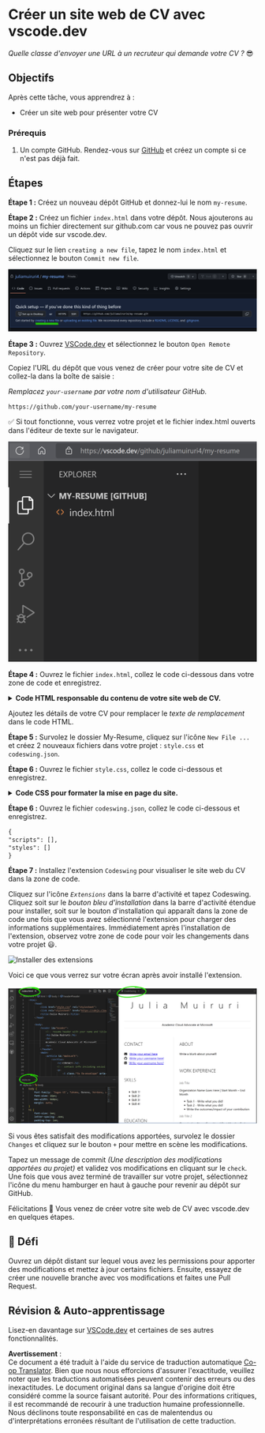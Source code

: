 <!--
CO_OP_TRANSLATOR_METADATA:
{
  "original_hash": "2fcb983b8dbadadb1bc2e97f8c12dac5",
  "translation_date": "2025-08-23T23:35:41+00:00",
  "source_file": "8-code-editor/1-using-a-code-editor/assignment.md",
  "language_code": "fr"
}
-->
# Créer un site web de CV avec vscode.dev

_Quelle classe d'envoyer une URL à un recruteur qui demande votre CV ?_ 😎

<!----
TODO : ajouter une image optionnelle
![Utiliser un éditeur de code](../../../../sketchnotes/webdev101-vscode-dev.png)
> Sketchnote par [Nom de l'auteur](https://example.com)
---->

<!---
## Quiz avant la leçon
[Quiz avant la leçon](https://ashy-river-0debb7803.1.azurestaticapps.net/quiz/3)
---->

## Objectifs

Après cette tâche, vous apprendrez à :

- Créer un site web pour présenter votre CV

### Prérequis

1. Un compte GitHub. Rendez-vous sur [GitHub](https://github.com/) et créez un compte si ce n'est pas déjà fait.

## Étapes

**Étape 1 :** Créez un nouveau dépôt GitHub et donnez-lui le nom `my-resume`.

**Étape 2 :** Créez un fichier `index.html` dans votre dépôt. Nous ajouterons au moins un fichier directement sur github.com car vous ne pouvez pas ouvrir un dépôt vide sur vscode.dev.

Cliquez sur le lien `creating a new file`, tapez le nom `index.html` et sélectionnez le bouton `Commit new file`.

![Créer un nouveau fichier sur github.com](../../../../8-code-editor/images/new-file-github.com.png)

**Étape 3 :** Ouvrez [VSCode.dev](https://vscode.dev) et sélectionnez le bouton `Open Remote Repository`.

Copiez l'URL du dépôt que vous venez de créer pour votre site de CV et collez-la dans la boîte de saisie :

_Remplacez `your-username` par votre nom d'utilisateur GitHub._

```
https://github.com/your-username/my-resume
```

✅ Si tout fonctionne, vous verrez votre projet et le fichier index.html ouverts dans l'éditeur de texte sur le navigateur.

![Créer un nouveau fichier](../../../../8-code-editor/images/project-on-vscode.dev.png)

**Étape 4 :** Ouvrez le fichier `index.html`, collez le code ci-dessous dans votre zone de code et enregistrez.

<details>
    <summary><b>Code HTML responsable du contenu de votre site web de CV.</b></summary>
    
        <html>

            <head>
                <link href="style.css" rel="stylesheet">
                <link rel="stylesheet" href="https://cdnjs.cloudflare.com/ajax/libs/font-awesome/5.15.4/css/all.min.css">
                <title>Votre nom ici !</title>
            </head>
            <body>
                <header id="header">
                    <!-- En-tête du CV avec votre nom et titre -->
                    <h1>Votre nom ici !</h1>
                    <hr>
                    Votre rôle !
                    <hr>
                </header>
                <main>
                    <article id="mainLeft">
                        <section>
                            <h2>CONTACT</h2>
                            <!-- Informations de contact, y compris les réseaux sociaux -->
                            <p>
                                <i class="fa fa-envelope" aria-hidden="true"></i>
                                <a href="mailto:username@domain.top-level domain">Écrivez votre email ici</a>
                            </p>
                            <p>
                                <i class="fab fa-github" aria-hidden="true"></i>
                                <a href="github.com/yourGitHubUsername">Écrivez votre nom d'utilisateur ici !</a>
                            </p>
                            <p>
                                <i class="fab fa-linkedin" aria-hidden="true"></i>
                                <a href="linkedin.com/yourLinkedInUsername">Écrivez votre nom d'utilisateur ici !</a>
                            </p>
                        </section>
                        <section>
                            <h2>COMPÉTENCES</h2>
                            <!-- Vos compétences -->
                            <ul>
                                <li>Compétence 1 !</li>
                                <li>Compétence 2 !</li>
                                <li>Compétence 3 !</li>
                                <li>Compétence 4 !</li>
                            </ul>
                        </section>
                        <section>
                            <h2>FORMATION</h2>
                            <!-- Votre formation -->
                            <h3>Écrivez votre cursus ici !</h3>
                            <p>
                                Écrivez votre établissement ici !
                            </p>
                            <p>
                                Date de début - Date de fin
                            </p>
                        </section>            
                    </article>
                    <article id="mainRight">
                        <section>
                            <h2>À PROPOS</h2>
                            <!-- À propos de vous -->
                            <p>Écrivez un résumé sur vous-même !</p>
                        </section>
                        <section>
                            <h2>EXPÉRIENCE PROFESSIONNELLE</h2>
                            <!-- Votre expérience professionnelle -->
                            <h3>Titre du poste</h3>
                            <p>
                                Nom de l'organisation ici | Mois de début – Mois de fin
                            </p>
                            <ul>
                                    <li>Tâche 1 - Écrivez ce que vous avez fait !</li>
                                    <li>Tâche 2 - Écrivez ce que vous avez fait !</li>
                                    <li>Écrivez les résultats/impacts de votre contribution</li>
                                    
                            </ul>
                            <h3>Titre du poste 2</h3>
                            <p>
                                Nom de l'organisation ici | Mois de début – Mois de fin
                            </p>
                            <ul>
                                    <li>Tâche 1 - Écrivez ce que vous avez fait !</li>
                                    <li>Tâche 2 - Écrivez ce que vous avez fait !</li>
                                    <li>Écrivez les résultats/impacts de votre contribution</li>
                                    
                            </ul>
                        </section>
                    </article>
                </main>
            </body>
        </html>
</details>

Ajoutez les détails de votre CV pour remplacer le _texte de remplacement_ dans le code HTML.

**Étape 5 :** Survolez le dossier My-Resume, cliquez sur l'icône `New File ...` et créez 2 nouveaux fichiers dans votre projet : `style.css` et `codeswing.json`.

**Étape 6 :** Ouvrez le fichier `style.css`, collez le code ci-dessous et enregistrez.

<details>
        <summary><b>Code CSS pour formater la mise en page du site.</b></summary>
            
            body {
                font-family: 'Segoe UI', Tahoma, Geneva, Verdana, sans-serif;
                font-size: 16px;
                max-width: 960px;
                margin: auto;
            }
            h1 {
                font-size: 3em;
                letter-spacing: .6em;
                padding-top: 1em;
                padding-bottom: 1em;
            }

            h2 {
                font-size: 1.5em;
                padding-bottom: 1em;
            }

            h3 {
                font-size: 1em;
                padding-bottom: 1em;
            }
            main { 
                display: grid;
                grid-template-columns: 40% 60%;
                margin-top: 3em;
            }
            header {
                text-align: center;
                margin: auto 2em;
            }

            section {
                margin: auto 1em 4em 2em;
            }

            i {
                margin-right: .5em;
            }

            p {
                margin: .2em auto
            }

            hr {
                border: none;
                background-color: lightgray;
                height: 1px;
            }

            h1, h2, h3 {
                font-weight: 100;
                margin-bottom: 0;
            }
            #mainLeft {
                border-right: 1px solid lightgray;
            }
            
</details>

**Étape 6 :** Ouvrez le fichier `codeswing.json`, collez le code ci-dessous et enregistrez.

    {
    "scripts": [],
    "styles": []
    }

**Étape 7 :** Installez l'extension `Codeswing` pour visualiser le site web du CV dans la zone de code.

Cliquez sur l'icône _`Extensions`_ dans la barre d'activité et tapez Codeswing. Cliquez soit sur le _bouton bleu d'installation_ dans la barre d'activité étendue pour installer, soit sur le bouton d'installation qui apparaît dans la zone de code une fois que vous avez sélectionné l'extension pour charger des informations supplémentaires. Immédiatement après l'installation de l'extension, observez votre zone de code pour voir les changements dans votre projet 😃.

![Installer des extensions](../../../../8-code-editor/images/install-extension.gif)

Voici ce que vous verrez sur votre écran après avoir installé l'extension.

![Extension Codeswing en action](../../../../8-code-editor/images/after-codeswing-extension-pb.png)

Si vous êtes satisfait des modifications apportées, survolez le dossier `Changes` et cliquez sur le bouton `+` pour mettre en scène les modifications.

Tapez un message de commit _(Une description des modifications apportées au projet)_ et validez vos modifications en cliquant sur le `check`. Une fois que vous avez terminé de travailler sur votre projet, sélectionnez l'icône du menu hamburger en haut à gauche pour revenir au dépôt sur GitHub.

Félicitations 🎉 Vous venez de créer votre site web de CV avec vscode.dev en quelques étapes.

## 🚀 Défi

Ouvrez un dépôt distant sur lequel vous avez les permissions pour apporter des modifications et mettez à jour certains fichiers. Ensuite, essayez de créer une nouvelle branche avec vos modifications et faites une Pull Request.

<!----
## Quiz après la leçon
[Quiz après la leçon](https://ashy-river-0debb7803.1.azurestaticapps.net/quiz/4)
---->

## Révision & Auto-apprentissage

Lisez-en davantage sur [VSCode.dev](https://code.visualstudio.com/docs/editor/vscode-web?WT.mc_id=academic-0000-alfredodeza) et certaines de ses autres fonctionnalités.

**Avertissement** :  
Ce document a été traduit à l'aide du service de traduction automatique [Co-op Translator](https://github.com/Azure/co-op-translator). Bien que nous nous efforcions d'assurer l'exactitude, veuillez noter que les traductions automatisées peuvent contenir des erreurs ou des inexactitudes. Le document original dans sa langue d'origine doit être considéré comme la source faisant autorité. Pour des informations critiques, il est recommandé de recourir à une traduction humaine professionnelle. Nous déclinons toute responsabilité en cas de malentendus ou d'interprétations erronées résultant de l'utilisation de cette traduction.